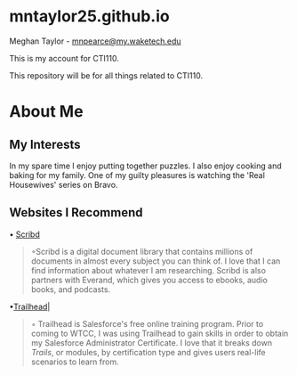 # mntaylor25.github.io

Meghan Taylor - mnpearce@my.waketech.edu

This is my account for CTI110.

This repository will be for all things related to CTI110.

# About Me
## My Interests
In my spare time I enjoy putting together puzzles. I also enjoy cooking and baking for my family. One of my guilty pleasures is watching the 'Real Housewives' series on Bravo.

## Websites I Recommend
• [Scribd](https://www.scribd.com)
 >◦Scribd is a digital document library that contains millions of documents in almost every subject you can think of. I love that I can find information about whatever I am researching. Scribd is also partners with Everand, which gives you access to ebooks, audio books, and podcasts.
 
•[Trailhead](https://trailhead.salesforce.com/)|
>◦ Trailhead is Salesforce's free online training program. Prior to coming to WTCC, I was using Trailhead to gain skills in order to obtain my Salesforce Administrator Certificate. I love that it breaks down _Trails_, or modules, by certification type and gives users real-life scenarios to learn from.